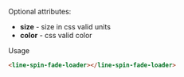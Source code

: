 
Optional attributes:
* **size** - size in css valid units
* **color** - css valid color

Usage

```HTML
<line-spin-fade-loader></line-spin-fade-loader>
```

